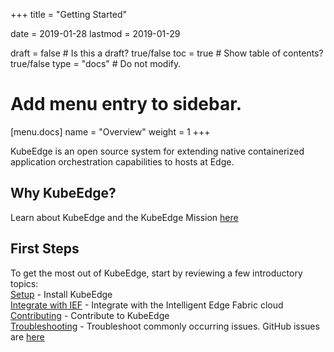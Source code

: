 +++
title = "Getting Started"

date = 2019-01-28
lastmod = 2019-01-29

draft = false  # Is this a draft? true/false
toc = true  # Show table of contents? true/false
type = "docs"  # Do not modify.

# Add menu entry to sidebar.
[menu.docs]
  name = "Overview"
  weight = 1
+++

KubeEdge is an open source system for extending native containerized application orchestration capabilities to hosts at Edge.

## Why KubeEdge?
Learn about KubeEdge and the KubeEdge Mission [here](/en/docs/kubeedge/)  

## First Steps  
To get the most out of KubeEdge, start by reviewing a few introductory topics:  
[Setup](/en/docs/setup/) - Install KubeEdge  
[Integrate with IEF](/en/docs/setup/#integrate-with-huaweicloud-intelligent-edgefabric-ief-https-www-huaweicloud-com-product-ief-html) - Integrate with the Intelligent Edge Fabric cloud  
[Contributing](/en/docs/contributing/) - Contribute to KubeEdge  
[Troubleshooting](/en/docs/troubleshooting) - Troubleshoot commonly occurring issues. GitHub issues are [here](https://github.com/kubeedge/kubeedge/issues)  

